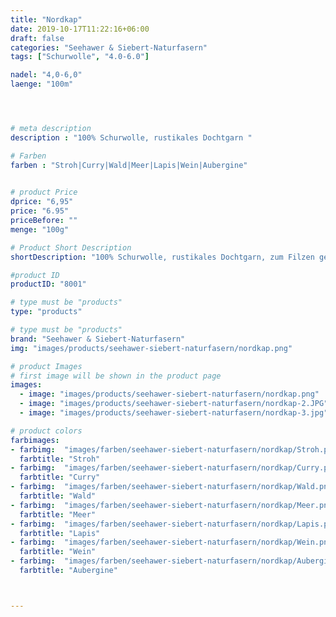 ```yaml
---
title: "Nordkap"
date: 2019-10-17T11:22:16+06:00
draft: false
categories: "Seehawer & Siebert-Naturfasern"
tags: ["Schurwolle", "4.0-6.0"]

nadel: "4,0-6,0" 
laenge: "100m"	




# meta description
description : "100% Schurwolle, rustikales Dochtgarn "

# Farben
farben : "Stroh|Curry|Wald|Meer|Lapis|Wein|Aubergine"
         

# product Price
dprice: "6,95"
price: "6.95"
priceBefore: ""
menge: "100g"

# Product Short Description
shortDescription: "100% Schurwolle, rustikales Dochtgarn, zum Filzen geeignet"

#product ID
productID: "8001"

# type must be "products"
type: "products"

# type must be "products"
brand: "Seehawer & Siebert-Naturfasern"
img: "images/products/seehawer-siebert-naturfasern/nordkap.png"   

# product Images
# first image will be shown in the product page
images:
  - image: "images/products/seehawer-siebert-naturfasern/nordkap.png"
  - image: "images/products/seehawer-siebert-naturfasern/nordkap-2.JPG"
  - image: "images/products/seehawer-siebert-naturfasern/nordkap-3.jpg"

# product colors
farbimages:
- farbimg:  "images/farben/seehawer-siebert-naturfasern/nordkap/Stroh.png"	
  farbtitle: "Stroh"
- farbimg:  "images/farben/seehawer-siebert-naturfasern/nordkap/Curry.png"	
  farbtitle: "Curry"
- farbimg:  "images/farben/seehawer-siebert-naturfasern/nordkap/Wald.png"	
  farbtitle: "Wald"
- farbimg:  "images/farben/seehawer-siebert-naturfasern/nordkap/Meer.png"	
  farbtitle: "Meer"
- farbimg:  "images/farben/seehawer-siebert-naturfasern/nordkap/Lapis.png"	
  farbtitle: "Lapis"
- farbimg:  "images/farben/seehawer-siebert-naturfasern/nordkap/Wein.png"	
  farbtitle: "Wein"
- farbimg:  "images/farben/seehawer-siebert-naturfasern/nordkap/Aubergine.png"	
  farbtitle: "Aubergine"



---
```



